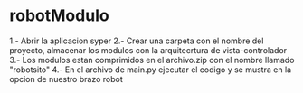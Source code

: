 # robotModulo
1.- Abrir la aplicacion syper 
2.- Crear una carpeta con el nombre del proyecto, almacenar los modulos con la arquitecrtura de vista-controlador 
3.- Los modulos estan comprimidos en el archivo.zip con el nombre llamado "robotsito"
4.- En el archivo de main.py ejecutar el codigo y se mustra en la opcion de nuestro brazo robot
